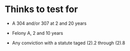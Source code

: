 # Thinks to test for

* A 304 and/or 307 at 2 and 20 years

* Felony A, 2 and 10 years

* Any conviction with a statute taged (2).2 through (2).8
